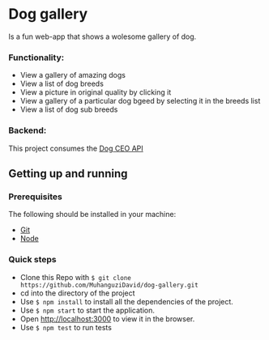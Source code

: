 # Dog gallery
Is a fun web-app that shows a wolesome gallery of dog.

### Functionality:
- View a gallery of amazing dogs
- View a list of dog breeds
- View a picture in original quality by clicking it
- View a gallery of a particular dog bgeed by selecting it in the breeds list
- View a list of dog sub breeds

### Backend:

This project consumes the [Dog CEO API](https://dog.ceo/dog-api/documentation/)

## Getting up and running

### Prerequisites

The following should be installed in your machine:

- [Git](https://git-scm.com/downloads)
- [Node](https://nodejs.org/en/download)

### Quick steps

- Clone this Repo with `$ git clone https://github.com/MuhanguziDavid/dog-gallery.git`
- cd into the directory of the project
- Use `$ npm install` to install all the dependencies of the project.
- Use `$ npm start` to start the application.
- Open [http://localhost:3000](http://localhost:3000) to view it in the browser.
- Use `$ npm test` to run tests
